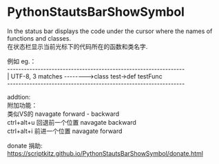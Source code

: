 PythonStautsBarShowSymbol
=========================

In the status bar displays the code under the cursor where the names of functions and classes.<br />
在状态栏显示当前光标下的代码所在的函数和类名字.
<br/>

例如 eg.：<br />
---------------------------------------------------------------- <br />
\| UTF-8, 3 matches    --------\>class test-\>def testFunc <br />
---------------------------------------------------------------- <br />


addtion:<br />
附加功能： <br />
类似VS的 navagate forward - backward<br />
ctrl+alt+u 回退前一个位置 navagate backward<br />
ctrl+alt+i 前进一个位置 navagate forward<br />


donate 捐助:<br />
https://scriptkitz.github.io/PythonStautsBarShowSymbol/donate.html<br />
